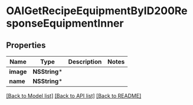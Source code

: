 # OAIGetRecipeEquipmentByID200ResponseEquipmentInner

## Properties
Name | Type | Description | Notes
------------ | ------------- | ------------- | -------------
**image** | **NSString*** |  | 
**name** | **NSString*** |  | 

[[Back to Model list]](../README.md#documentation-for-models) [[Back to API list]](../README.md#documentation-for-api-endpoints) [[Back to README]](../README.md)


